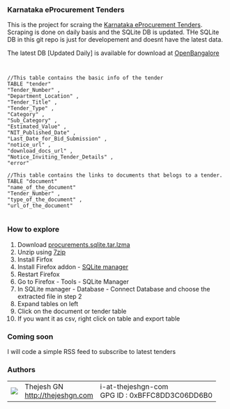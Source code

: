 ### Karnataka eProcurement Tenders

This is the project for scraing the [Karnataka eProcurement Tenders](https://eproc.karnataka.gov.in/eprocurement/common/eproc_tenders_list.seam). 
Scraping is done on daily basis and the SQLite DB is updated. THe SQLite DB in this git repo is just for developement and doesnt have the latest data.

The latest DB [Updated Daily] is available for download at [OpenBangalore](http://docs.openbangalore.org.s3.amazonaws.com/procurements.sqlite.tar.lzma)

````


//This table contains the basic info of the tender
TABLE "tender" 
"Tender_Number" ,
"Department_Location" , 
"Tender_Title" , 
"Tender_Type" ,
"Category" , 
"Sub_Category" ,
"Estimated_Value" , 
"NIT_Published_Date" , 
"Last_Date_for_Bid_Submission" ,
"notice_url" , 
"download_docs_url" , 
"Notice_Inviting_Tender_Details" , 
"error"  

//This table contains the links to documents that belogs to a tender.
TABLE "document" 
"name_of_the_document"
"Tender_Number" , 
"type_of_the_document" , 
"url_of_the_document"  


````

### How to explore

1. Download [procurements.sqlite.tar.lzma](http://docs.openbangalore.org.s3.amazonaws.com/procurements.sqlite.tar.lzma)
2. Unzip using [7zip](http://www.7-zip.org/) 
3. Install Firfox
4. Install Firefox addon - [SQLite manager](https://addons.mozilla.org/en-US/firefox/addon/sqlite-manager/)
5. Restart Firefox
6. Go to Firefox - Tools - SQLite Manager
7. In SQLite manager - Database - Connect Database and choose the extracted file in step 2
8. Expand tables on left
9. Click on the document or tender table
10. If you want it as csv, right click on table and export table

### Coming soon
I will code a simple RSS feed to subscribe to latest tenders 

### Authors
<table>
  <tr>
    <td><img src="http://www.gravatar.com/avatar/4545b2a84b0ae407abc97ad8f23cc28b?s=60"></td><td valign="middle">Thejesh GN<br><a href="http:/thejeshgn.com">http://thejeshgn.com</a></td>
    <td>i-at-thejeshgn-com <br> GPG ID :  0xBFFC8DD3C06DD6B0</td>
  </tr>
</table>

